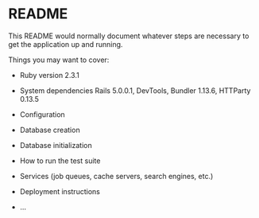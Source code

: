 # README

This README would normally document whatever steps are necessary to get the
application up and running.

Things you may want to cover:

* Ruby version
2.3.1

* System dependencies
Rails 5.0.0.1, DevTools, Bundler 1.13.6, HTTParty 0.13.5

* Configuration

* Database creation

* Database initialization

* How to run the test suite

* Services (job queues, cache servers, search engines, etc.)

* Deployment instructions

* ...
